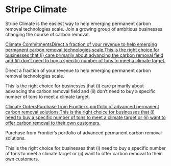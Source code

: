 # Stripe Climate

Stripe Climate is the easiest way to help emerging permanent carbon removal technologies scale. Join a growing group of ambitious businesses changing the course of carbon removal.

[Climate CommitmentsDirect a fraction of your revenue to help emerging permanent carbon removal technologies scale.This is the right choice for businesses that (i) care primarily about advancing the carbon removal field and (ii) don’t need to buy a specific number of tons to meet a climate target.](https://dashboard.stripe.com/get-started/climate)

Direct a fraction of your revenue to help emerging permanent carbon removal technologies scale.

This is the right choice for businesses that (i) care primarily about advancing the carbon removal field and (ii) don’t need to buy a specific number of tons to meet a climate target.

[Climate OrdersPurchase from Frontier’s portfolio of advanced permanent carbon removal solutions.This is the right choice for businesses that (i) need to buy a specific number of tons to meet a climate target or (ii) want to offer carbon removal to their own customers.](/docs/climate/orders)

Purchase from Frontier’s portfolio of advanced permanent carbon removal solutions.

This is the right choice for businesses that (i) need to buy a specific number of tons to meet a climate target or (ii) want to offer carbon removal to their own customers.
